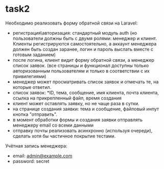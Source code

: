# task2
Необходимо реализовать форму обратной связи на Laravel:

- регистрация\авторизация: стандартный модуль auth (но пользователи должны быть с двумя ролями: менеджер и клиент. Клиенты регистрируются самостоятельно, а аккаунт менеджера должен быть создан заранее, логин и пароль выслать вместе с готовым заданием)
- после логина, клиент видит форму обратной связи, а менеджер список заявок. (все страницы и функционал доступны только авторизованным пользователям и только в соответствии с их привилегиями)
- менеджер может просматривать список заявок и отмечать те, на которые ответил.
- список заявок:
    *ID, тема, сообщение, имя клиента, почта клиента, ссылка на прикрепленный файл, время создания
- клиент может оставлять заявку, но не чаще раза в сутки.
- на странице создания заявки: тема и сообщение, файловый инпут кнопка "отправить".
- в момент обработки формы и создания заявки отправлять менеджеру email со всеми данными
- отправку почты реализовать асинхронно (используя очереди), сделать хотя бы частичное покрытие тестами.

Учётная запись менеджера:
- email: admin@example.com
- password: secret
